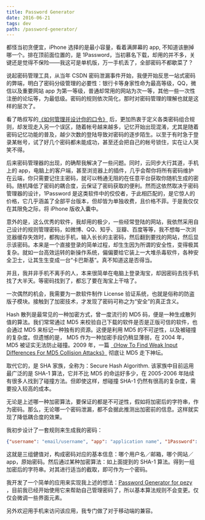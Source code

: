 ```yaml
---
title: Password Generator
date: 2016-06-21
tags: dev
path: /password-generator/
---
```


都怪当初贪便宜，iPhone 选择的是最小容量，看着满屏幕的 app, 不知道该删掉哪一个。排在顶前面位置的，是 1Password，当初慕名下载，却用的并不多，关键还是觉得不保险——我这可是单机版，万一手机丢了，全部密码不都歇菜了？

说起密码管理工具，从当年 CSDN 密码泄漏事件开始，我便开始反思一站式密码的弊端，明白了密码分级管理的必要性：银行卡等身家性命为最高等级，QQ，微信以及重要网站 app 为第一等级，普通却常用的网站为次一等，其他一些一次性注册的论坛等，为最低级。密码的规则依次简化，那时对密码管理的理解也就是这样的层次了。

看了皓叔写的[《如何管理并设计你的口令》](http://coolshell.cn/articles/2428.html) 后，更加热衷于定义各类密码组合规则，却发现走入另一个误区，随着帐号越来越多，记忆开始出现混淆，尤其是随着密码记忆功能的普及，越少次数的登陆导致对密码的逐步陌生。以至于有时急于登录某帐号，试了好几个密码都未能成功，甚至还会把自己的帐号锁住，实在让人哭笑不得。

后来密码管理器的出现，的确帮我解决了一些问题。同时，云同步大行其道，手机上的 app，电脑上的客户端，甚至浏览器上的插件，几乎会帮你将所有密码维护在云端，你只需要记住主密码，就可以畅通无阻的在任意平台获取你随机生成的密码。随机降低了密码的耦合度，云保证了密码获取的便利。然而这依然取决于密码管理器的设计，1Password 是这类软件中的佼佼者，于此相匹配的，是它惊人的价格，它几乎涵盖了全部平台版本，但却皆为单独收费，且价格不菲。于是我仅仅在其限免之际，将 iPhone 版收入囊中。

意外的是，这么优秀的软件，我却用的极少，一些经常登陆的网站，我依然采用自己设计的规则管理密码，如微博、QQ、知乎、豆瓣、百度等等，我不想每一次浏览器缓存失效时，都掏出手机，输入长长的主密码，然后翻到要找的网站，然后显示该密码。本来是一个直接登录的简单过程，却生生因为所谓的安全性，变得极其复杂。就如一台高效运转的新操作系统，偏偏要给它装上一大堆杀毒软件，各种安全卫士，让其生生变成一台“卡巴斯基”。真不知道这是否得当。

并且，我并非手机不离手的人，本来很简单在电脑上登录淘宝，却因密码去找手机找了大半天。等密码找到了，都忘了要在淘宝上干啥了。

一次偶然的机会，我需要为一款软件制作 License 验证系统，也就是俗称的防盗版子模块。接触到了加密技术，才发现了密码可称之为“安全”的真正含义。

Hash 散列是最常见的一种加密方式，曾一度流行的 MD5 码，便是一种生成散列值的算法。我们常常通过 MD5 来校验自己下载的软件是否是正版可信的软件，也会通过 MD5 来标记一种独有的资源。这便是利用 MD5 的不可逆性，以及被碰撞的复杂度。但遗憾的是， MD5 作为一种加密手段仍稍显薄弱，在 2004 年，MD5 被证实无法防止碰撞。2009 年，一篇 [《How To Find Weak Input Differences For MD5 Collision Attacks》](http://eprint.iacr.org/2009/223.pdf) 彻底让 MD5 走下神坛。

取代它的，是 SHA 家族，全称为：Secure Hash Algorithm. 该家族中目前运用最广泛的是 SHA-1 算法，它并不比 MD5 的命运好多少，在 2005-2006 年陆续有很多人找到了碰撞方法。但即使这样，想碰撞 SHA-1 仍然有很高的复杂度，需要投入较高的成本。

无论是上述哪一种加密算法，要保证的都是不可逆性，假如将加密后的字符串，作为密码。那么，无论哪一个密码泄漏，都不会据此推测出加密前的信息。这样就实现了降低耦合度的效果。

我初步设计了一套规则来生成我的密码：

```json
{"username": "email/username", "app": "application name", "1Password": "your origin password"}
```

这就是三组健值对，构成密码对应的基本信息：哪个用户名／邮箱，哪个网站／app，原始密码。然后通过某种加密算法：如上面提到的 SHA-1 算法。得到一组加密后的字符串。对其进行适当的截取，即可作为一个密码。

我开发了一个简单的应用来实现我上述的想法：[Password Generator for pezy](http://pezy.github.io/password/) ，目前我已经开始使用它来帮助自己管理密码了，所以基本算法规则不会变更。仅仅会微调一些界面元素。

另外欢迎用手机来访问该应用，我专门做了对于移动端的兼容。
